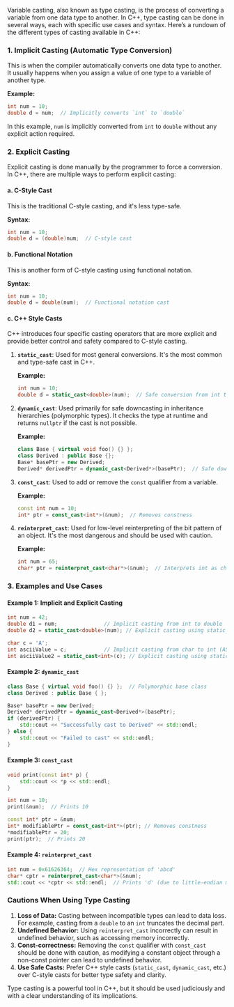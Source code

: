 Variable casting, also known as type casting, is the process of converting a variable from one data type to another. In C++, type casting can be done in several ways, each with specific use cases and syntax. Here’s a rundown of the different types of casting available in C++:

### 1. **Implicit Casting (Automatic Type Conversion)**
This is when the compiler automatically converts one data type to another. It usually happens when you assign a value of one type to a variable of another type.

**Example:**
```cpp
int num = 10;
double d = num;  // Implicitly converts `int` to `double`
```
In this example, `num` is implicitly converted from `int` to `double` without any explicit action required.

### 2. **Explicit Casting**
Explicit casting is done manually by the programmer to force a conversion. In C++, there are multiple ways to perform explicit casting:

#### a. **C-Style Cast**
This is the traditional C-style casting, and it's less type-safe.

**Syntax:**
```cpp
int num = 10;
double d = (double)num;  // C-style cast
```

#### b. **Functional Notation**
This is another form of C-style casting using functional notation.

**Syntax:**
```cpp
int num = 10;
double d = double(num);  // Functional notation cast
```

#### c. **C++ Style Casts**
C++ introduces four specific casting operators that are more explicit and provide better control and safety compared to C-style casting.

1. **`static_cast`**: Used for most general conversions. It's the most common and type-safe cast in C++.

    **Example:**
    ```cpp
    int num = 10;
    double d = static_cast<double>(num);  // Safe conversion from int to double
    ```

2. **`dynamic_cast`**: Used primarily for safe downcasting in inheritance hierarchies (polymorphic types). It checks the type at runtime and returns `nullptr` if the cast is not possible.

    **Example:**
    ```cpp
    class Base { virtual void foo() {} };
    class Derived : public Base {};
    Base* basePtr = new Derived;
    Derived* derivedPtr = dynamic_cast<Derived*>(basePtr);  // Safe downcast
    ```

3. **`const_cast`**: Used to add or remove the `const` qualifier from a variable.

    **Example:**
    ```cpp
    const int num = 10;
    int* ptr = const_cast<int*>(&num);  // Removes constness
    ```

4. **`reinterpret_cast`**: Used for low-level reinterpreting of the bit pattern of an object. It's the most dangerous and should be used with caution.

    **Example:**
    ```cpp
    int num = 65;
    char* ptr = reinterpret_cast<char*>(&num);  // Interprets int as char pointer
    ```

### 3. **Examples and Use Cases**

#### Example 1: Implicit and Explicit Casting
```cpp
int num = 42;
double d1 = num;               // Implicit casting from int to double
double d2 = static_cast<double>(num); // Explicit casting using static_cast

char c = 'A';
int asciiValue = c;            // Implicit casting from char to int (ASCII value)
int asciiValue2 = static_cast<int>(c); // Explicit casting using static_cast
```

#### Example 2: `dynamic_cast`
```cpp
class Base { virtual void foo() {} };  // Polymorphic base class
class Derived : public Base { };

Base* basePtr = new Derived;
Derived* derivedPtr = dynamic_cast<Derived*>(basePtr);
if (derivedPtr) {
    std::cout << "Successfully cast to Derived" << std::endl;
} else {
    std::cout << "Failed to cast" << std::endl;
}
```

#### Example 3: `const_cast`
```cpp
void print(const int* p) {
    std::cout << *p << std::endl;
}

int num = 10;
print(&num);  // Prints 10

const int* ptr = &num;
int* modifiablePtr = const_cast<int*>(ptr); // Removes constness
*modifiablePtr = 20;
print(ptr);  // Prints 20
```

#### Example 4: `reinterpret_cast`
```cpp
int num = 0x61626364;  // Hex representation of 'abcd'
char* cptr = reinterpret_cast<char*>(&num);
std::cout << *cptr << std::endl;  // Prints 'd' (due to little-endian memory layout)
```

### Cautions When Using Type Casting
1. **Loss of Data:** Casting between incompatible types can lead to data loss. For example, casting from a `double` to an `int` truncates the decimal part.
2. **Undefined Behavior:** Using `reinterpret_cast` incorrectly can result in undefined behavior, such as accessing memory incorrectly.
3. **Const-correctness:** Removing the `const` qualifier with `const_cast` should be done with caution, as modifying a constant object through a non-const pointer can lead to undefined behavior.
4. **Use Safe Casts:** Prefer C++ style casts (`static_cast`, `dynamic_cast`, etc.) over C-style casts for better type safety and clarity.

Type casting is a powerful tool in C++, but it should be used judiciously and with a clear understanding of its implications.